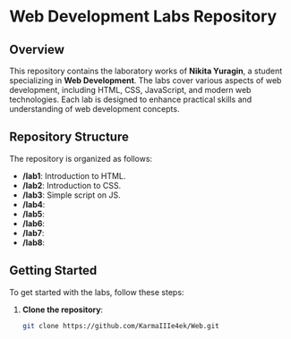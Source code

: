 # Web Development Labs Repository

## Overview
This repository contains the laboratory works of **Nikita Yuragin**, a student specializing in **Web Development**. The labs cover various aspects of web development, including HTML, CSS, JavaScript, and modern web technologies. Each lab is designed to enhance practical skills and understanding of web development concepts.

## Repository Structure
The repository is organized as follows:

- **/lab1**: Introduction to HTML.
- **/lab2**: Introduction to CSS.
- **/lab3**: Simple script on JS.
- **/lab4**: 
- **/lab5**: 
- **/lab6**: 
- **/lab7**: 
- **/lab8**: 


## Getting Started
To get started with the labs, follow these steps:

1. **Clone the repository**:
   ```bash
   git clone https://github.com/KarmaIIIe4ek/Web.git
   ```
